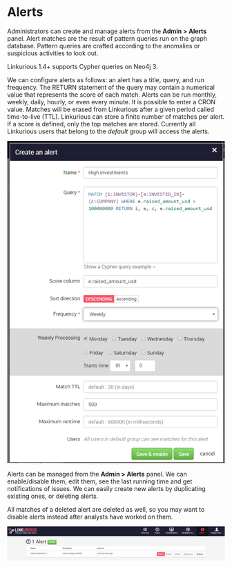 # Alerts

Administrators can create and manage alerts from the **Admin > Alerts** panel. Alert matches are the result of pattern queries run on the graph database. Pattern queries are crafted according to the anomalies or suspicious activities to look out. 

<div class="alert alert-info">
  Linkurious 1.4+ supports Cypher queries on Neo4j 3.
</div>

We can configure alerts as follows: an alert has a title, query, and run frequency. The RETURN statement of the query may contain a numerical value that represents the score of each match. Alerts can be run monthly, weekly, daily, hourly, or even every minute. It is possible to enter a CRON value. Matches will be erased from Linkurious after a given period called time-to-live (TTL). Linkurious can store a finite number of matches per alert. If a score is defined, only the top matches are stored. Currently all Linkurious users that belong to the *default* group will access the alerts.

![](alert-admin-create.png)

Alerts can be managed from the **Admin > Alerts** panel. We can enable/disable them, edit them, see the last running time and get notifications of issues. We can easily create new alerts by duplicating existing ones, or deleting alerts. 

<div class="alert alert-warning">
  All matches of a deleted alert are deleted as well, so you may want to disable alerts instead after analysts have worked on them.
</div>

![](alert-admin-list.png)
